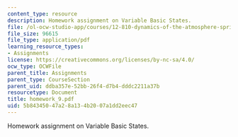 ```yaml
---
content_type: resource
description: Homework assignment on Variable Basic States.
file: /ol-ocw-studio-app/courses/12-810-dynamics-of-the-atmosphere-spring-2008/5b84345047a28a134b2007a1dd2eec47_homework_9.pdf
file_size: 96615
file_type: application/pdf
learning_resource_types:
- Assignments
license: https://creativecommons.org/licenses/by-nc-sa/4.0/
ocw_type: OCWFile
parent_title: Assignments
parent_type: CourseSection
parent_uid: ddba357e-52bb-26f4-d7b4-dddc2211a37b
resourcetype: Document
title: homework_9.pdf
uid: 5b843450-47a2-8a13-4b20-07a1dd2eec47
---
```

Homework assignment on Variable Basic States.